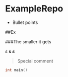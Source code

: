 # ExampleRepo

* Bullet points

##Ex

###The smaller it gets

*s* **s** ***s***

>Special comment

```cpp
int main()
```
